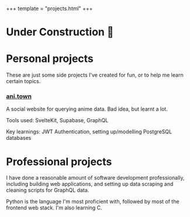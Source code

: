 +++
template = "projects.html"
+++

# Under Construction 🚧

# Personal projects

These are just some side projects I've created for fun, or to help me learn certain topics.

### [ani.town](https://ani.town)

A social website for querying anime data. Bad idea, but learnt a lot.

Tools used: SvelteKit, Supabase, GraphQL

Key learnings: JWT Authentication, setting up/modelling PostgreSQL databases

# Professional projects

I have done a reasonable amount of software development professionally, including building web applications, and setting up data scraping and cleaning scripts for GraphQL data.

Python is the language I'm most proficient with, followed by most of the frontend web stack. I'm also learning C.
